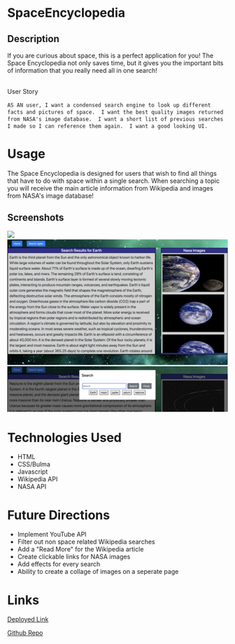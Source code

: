 # SpaceEncyclopedia

## Description
If you are curious about space, this is a perfect application for you! 
The Space Encyclopedia not only saves time, but it gives you the important 
bits of information that you really need all in one search! 

\
User Story
```
AS AN user, I want a condensed search engine to look up different
facts and pictures of space.  I want the best quality images returned
from NASA's image database.  I want a short list of previous searches 
I made so I can reference them again.  I want a good looking UI.
```

# Usage
The Space Encyclopedia is designed for users that wish to find
all things that have to do with space within a single search.
When searching a topic you will receive the main article 
information from Wikipedia and images from NASA's image
database!

## Screenshots
![](assets/images/ss1.png)
![](assets/images/ss2.png)
![](assets/images/ss3.png)

# Technologies Used
- HTML
- CSS/Bulma
- Javascript
- Wikipedia API
- NASA API

# Future Directions 
- Implement YouTube API
- Filter out non space related Wikipedia searches
- Add a "Read More" for the Wikipedia article
- Create clickable links for NASA images
- Add effects for every search
- Ability to create a collage of images on a seperate page

# Links
<a href="https://humzashaukat.github.io/SpaceEncyclopedia/index.html"
target="_blank">Deployed Link</a>

<a href="https://github.com/HumzaShaukat/SpaceEncyclopedia"
target="_blank">Github Repo</a>

